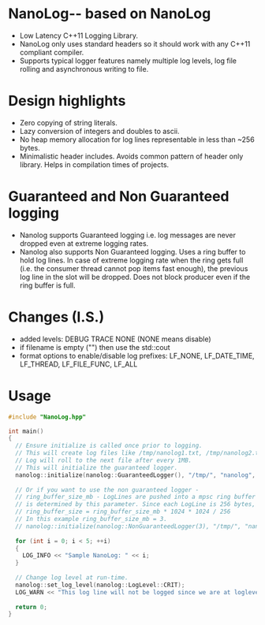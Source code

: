 # NanoLog-- based on NanoLog
* Low Latency C++11 Logging Library. 
* NanoLog only uses standard headers so it should work with any C++11 compliant compiler.
* Supports typical logger features namely multiple log levels, log file rolling and asynchronous writing to file.

# Design highlights
* Zero copying of string literals.
* Lazy conversion of integers and doubles to ascii. 
* No heap memory allocation for log lines representable in less than ~256 bytes.
* Minimalistic header includes. Avoids common pattern of header only library. Helps in compilation times of projects.

# Guaranteed and Non Guaranteed logging
* Nanolog supports Guaranteed logging i.e. log messages are never dropped even at extreme logging rates.
* Nanolog also supports Non Guaranteed logging. Uses a ring buffer to hold log lines. In case of extreme logging rate when the ring gets full (i.e. the consumer thread cannot pop items fast enough), the previous log line in the slot will be dropped. Does not block producer even if the ring buffer is full.

# Changes (I.S.)
* added levels: DEBUG TRACE NONE (NONE means disable)
* if filename is empty ("") then use the std::cout
* format options to enable/disable log prefixes: LF_NONE, LF_DATE_TIME, LF_THREAD, LF_FILE_FUNC, LF_ALL

# Usage
```c++
#include "NanoLog.hpp"

int main()
{
  // Ensure initialize is called once prior to logging.
  // This will create log files like /tmp/nanolog1.txt, /tmp/nanolog2.txt etc.
  // Log will roll to the next file after every 1MB.
  // This will initialize the guaranteed logger.
  nanolog::initialize(nanolog::GuaranteedLogger(), "/tmp/", "nanolog", 1);
  
  // Or if you want to use the non guaranteed logger -
  // ring_buffer_size_mb - LogLines are pushed into a mpsc ring buffer whose size
  // is determined by this parameter. Since each LogLine is 256 bytes,
  // ring_buffer_size = ring_buffer_size_mb * 1024 * 1024 / 256
  // In this example ring_buffer_size_mb = 3.
  // nanolog::initialize(nanolog::NonGuaranteedLogger(3), "/tmp/", "nanolog", 1);
  
  for (int i = 0; i < 5; ++i)
  {
    LOG_INFO << "Sample NanoLog: " << i;
  }
  
  // Change log level at run-time.
  nanolog::set_log_level(nanolog::LogLevel::CRIT);
  LOG_WARN << "This log line will not be logged since we are at loglevel = CRIT";
  
  return 0;
}
```

